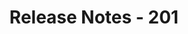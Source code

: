 ﻿---
title: Release Notes - 201
second_title: Aspose.Cells Cloud Documen
type: docs
url: /ar/release-notes-2019/
description: Aspose.Cells Cloud supports Excel to create, convert, merge, split, protected, inner object operation, and so on
weight: 20
---
